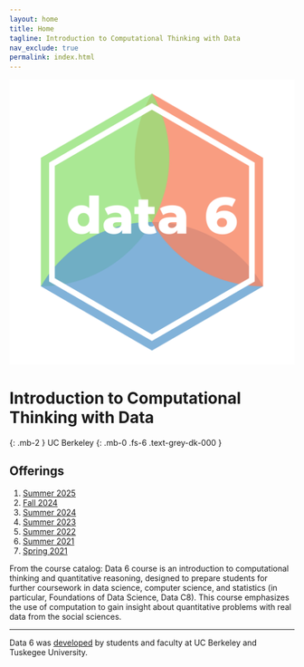 ```yaml
---
layout: home
title: Home
tagline: Introduction to Computational Thinking with Data
nav_exclude: true
permalink: index.html
---
```


<img src="/assets/data6.png" id="logo"/>

# Introduction to Computational Thinking with Data
{: .mb-2 }
UC Berkeley
{: .mb-0 .fs-6 .text-grey-dk-000 }

## Offerings
1. [Summer 2025](https://data6.org/su25/)
2. [Fall 2024](https://data6.org/fa24/)
3. [Summer 2024](https://data6.org/su24/)
4. [Summer 2023](https://data6.org/su23/)
5. [Summer 2022](http://data6.org/su22)
6. [Summer 2021](http://data6.org/su21)
7. [Spring 2021](http://data94.org)

From the course catalog: Data 6 course is an introduction to computational thinking and quantitative reasoning, designed to prepare students for further coursework in data science, computer science, and statistics (in particular, Foundations of Data Science, Data C8). This course emphasizes the use of computation to gain insight about quantitative problems with real data from the social sciences.

<hr>

Data 6 was [developed](https://data6.org/su25/syllabus/#acknowledgements-) by students and faculty at UC Berkeley and Tuskegee University.
